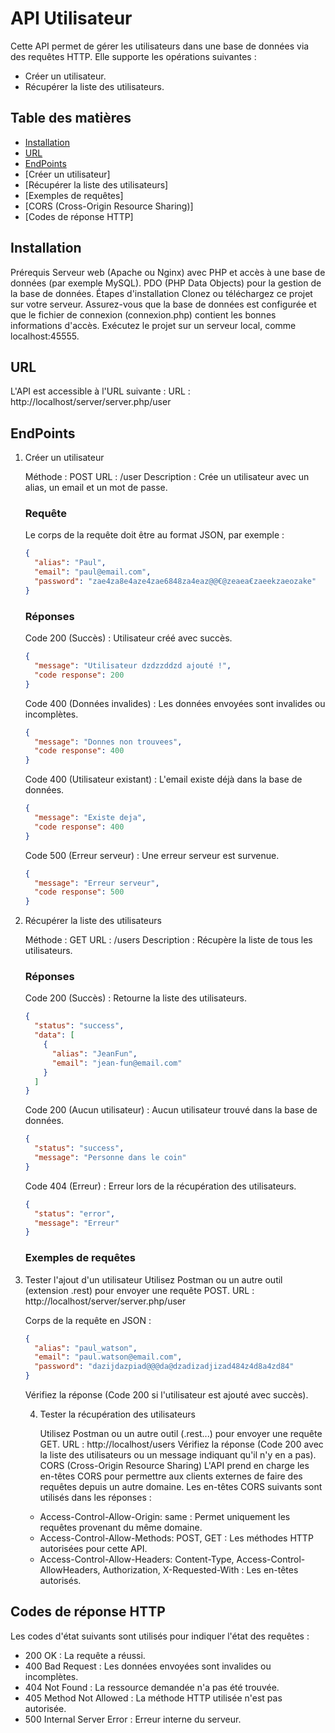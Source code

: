 # API Utilisateur

Cette API permet de gérer les utilisateurs dans une base de données via des requêtes HTTP. Elle supporte les opérations suivantes :

- Créer un utilisateur.
- Récupérer la liste des utilisateurs.

## Table des matières

- [Installation](#installation)
- [URL](#url)
- [EndPoints](#endpoints)
- [Créer un utilisateur]
- [Récupérer la liste des utilisateurs]
- [Exemples de requêtes]
- [CORS (Cross-Origin Resource Sharing)]
- [Codes de réponse HTTP]

## Installation

Prérequis
Serveur web (Apache ou Nginx) avec PHP et accès à une base de données (par exemple MySQL).
PDO (PHP Data Objects) pour la gestion de la base de données.
Étapes d'installation
Clonez ou téléchargez ce projet sur votre serveur.
Assurez-vous que la base de données est configurée et que le fichier de connexion (connexion.php) contient les bonnes informations d'accès.
Exécutez le projet sur un serveur local, comme localhost:45555.

## URL

L'API est accessible à l'URL suivante :
URL : http://localhost/server/server.php/user

## EndPoints

1. Créer un utilisateur

   Méthode : POST
   URL : /user
   Description : Crée un utilisateur avec un alias, un email et un mot de passe.

   ### Requête

   Le corps de la requête doit être au format JSON, par exemple :

   ```json
   {
     "alias": "Paul",
     "email": "paul@email.com",
     "password": "zae4za8e4aze4zae6848za4eaz@@€@zeaea€zaeekzaeozake"
   }
   ```

   ### Réponses

   Code 200 (Succès) : Utilisateur créé avec succès.

   ```json
   {
     "message": "Utilisateur dzdzzddzd ajouté !",
     "code response": 200
   }
   ```

   Code 400 (Données invalides) : Les données envoyées sont invalides ou incomplètes.

   ```json
   {
     "message": "Donnes non trouvees",
     "code response": 400
   }
   ```

   Code 400 (Utilisateur existant) : L'email existe déjà dans la base de données.

   ```json
   {
     "message": "Existe deja",
     "code response": 400
   }
   ```

   Code 500 (Erreur serveur) : Une erreur serveur est survenue.

   ```json
   {
     "message": "Erreur serveur",
     "code response": 500
   }
   ```

2. Récupérer la liste des utilisateurs

   Méthode : GET
   URL : /users
   Description : Récupère la liste de tous les utilisateurs.

   ### Réponses

   Code 200 (Succès) : Retourne la liste des utilisateurs.

   ```json
   {
     "status": "success",
     "data": [
       {
         "alias": "JeanFun",
         "email": "jean-fun@email.com"
       }
     ]
   }
   ```

   Code 200 (Aucun utilisateur) : Aucun utilisateur trouvé dans la base de données.

   ```json
   {
     "status": "success",
     "message": "Personne dans le coin"
   }
   ```

   Code 404 (Erreur) : Erreur lors de la récupération des utilisateurs.

   ```json
   {
     "status": "error",
     "message": "Erreur"
   }
   ```

   ### Exemples de requêtes

3. Tester l'ajout d'un utilisateur
   Utilisez Postman ou un autre outil (extension .rest) pour envoyer une requête POST.
   URL : http://localhost/server/server.php/user

   Corps de la requête en JSON :

   ```json
   {
     "alias": "paul_watson",
     "email": "paul.watson@email.com",
     "password": "dazijdazpiad@@@da@dzadizadjizad484z4d8a4zd84"
   }
   ```

   Vérifiez la réponse (Code 200 si l'utilisateur est ajouté avec succès).

   4. Tester la récupération des utilisateurs

      Utilisez Postman ou un autre outil (.rest...) pour envoyer une requête GET.
      URL : http://localhost/users
      Vérifiez la réponse (Code 200 avec la liste des utilisateurs ou un message indiquant qu'il n'y en a pas).
      CORS (Cross-Origin Resource Sharing)
      L'API prend en charge les en-têtes CORS pour permettre aux clients externes de faire des requêtes depuis un autre domaine. Les en-têtes CORS suivants sont utilisés dans les réponses :

   - Access-Control-Allow-Origin: same : Permet uniquement les requêtes provenant du même domaine.
   - Access-Control-Allow-Methods: POST, GET : Les méthodes HTTP autorisées pour cette API.
   - Access-Control-Allow-Headers: Content-Type, Access-Control-AllowHeaders, Authorization, X-Requested-With : Les en-têtes autorisés.

## Codes de réponse HTTP

Les codes d'état suivants sont utilisés pour indiquer l'état des requêtes :

- 200 OK : La requête a réussi.
- 400 Bad Request : Les données envoyées sont invalides ou incomplètes.
- 404 Not Found : La ressource demandée n'a pas été trouvée.
- 405 Method Not Allowed : La méthode HTTP utilisée n'est pas autorisée.
- 500 Internal Server Error : Erreur interne du serveur.
